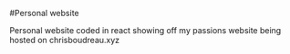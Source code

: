 #Personal website

Personal website coded in react showing off my passions
website being hosted on chrisboudreau.xyz
